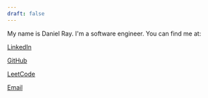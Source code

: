 ```yaml
---
draft: false
---
```


My name is Daniel Ray. I'm a software engineer. You can find me at:

[LinkedIn](https://www.linkedin.com/in/daniel-ray-055616129/)

[GitHub](https://github.com/jdanray)

[LeetCode](https://leetcode.com/jdanray/)

[Email](jdr43@protonmail.com)
